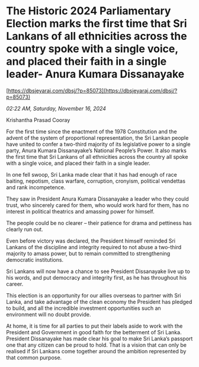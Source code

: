 # The Historic 2024 Parliamentary Election marks the first time that Sri Lankans of all ethnicities across the country  spoke with a single voice, and placed their faith in a single leader- Anura  Kumara  Dissanayake

[https://dbsjeyaraj.com/dbsj/?p=85073](https://dbsjeyaraj.com/dbsj/?p=85073)

*02:22 AM, Saturday, November 16, 2024*

Krishantha Prasad  Cooray

For the first time since the enactment of the 1978 Constitution and the advent of the system of proportional representation, the Sri Lankan people have united to confer a two-third majority of its legislative power to a single party, Anura Kumara Dissanayake’s National People’s Power. It also marks the first time that Sri Lankans of all ethnicities across the country all spoke with a single voice, and placed their faith in a single leader.

In one fell swoop, Sri Lanka made clear that it has had enough of race baiting, nepotism, class warfare, corruption, cronyism, political vendettas and rank incompetence.

They saw in President Anura Kumara Dissanayake a leader who they could trust, who sincerely cared for them, who would work hard for them, has no interest in political theatrics and amassing power for himself.

The people could be no clearer – their patience for drama and pettiness has clearly run out.

Even before victory was declared, the President himself reminded Sri Lankans of the discipline and integrity required to not abuse a two-third majority to amass power, but to remain committed to strengthening democratic institutions.

Sri Lankans will now have a chance to see President Dissanayake live up to his words, and put democracy and integrity first, as he has throughout his career.

This election is an opportunity for our allies overseas to partner with Sri Lanka, and take advantage of the clean economy the President has pledged to build, and all the incredible investment opportunities such an environment will no doubt provide.

At home, it is time for all parties to put their labels aside to work with the President and Government in good faith for the betterment of Sri Lanka. President Dissanayake has made clear his goal to make Sri Lanka’s passport one that any citizen can be proud to hold. That is a vision that can only be realised if Sri Lankans come together around the ambition represented by that common purpose.

